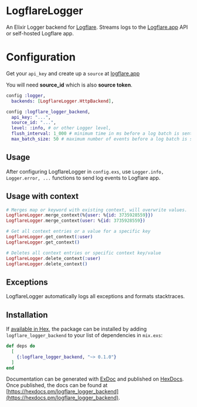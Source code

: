 # LogflareLogger

An Elixir Logger backend for [Logflare](https://github.com/Logflare/logflare). Streams logs to the [Logflare.app](https://logflare.app) API or self-hosted Logflare app.

# Configuration

Get your `api_key` and create up a `source` at [logflare.app](https://logflare.app)

You will need **source_id** which is also **source token**.

```elixir
config :logger,
  backends: [LogflareLogger.HttpBackend],

config :logflare_logger_backend,
  api_key: "...",
  source_id: "...",
  level: :info, # or other Logger level,
  flush_interval: 1_000 # minimum time in ms before a log batch is sent to the server ",
  max_batch_size: 50 # maximum number of events before a log batch is sent to the server
```

## Usage

After configuring LogflareLogger in `config.exs`, use `Logger.info, Logger.error, ...` functions to send log events to Logflare app.

## Usage with context

```elixir
# Merges map or keyword with existing context, will overwrite values.
LogflareLogger.merge_context(%{user: %{id: 3735928559}})
LogflareLogger.merge_context(user: %{id: 3735928559})

# Get all context entries or a value for a specific key
LogflareLogger.get_context(:user)
LogflareLogger.get_context()

# Deletes all context entries or specific context key/value
LogflareLogger.delete_context(:user)
LogflareLogger.delete_context()
```
## Exceptions

LogflareLogger automatically logs all exceptions and formats stacktraces.

## Installation

If [available in Hex](https://hex.pm/docs/publish), the package can be installed
by adding `logflare_logger_backend` to your list of dependencies in `mix.exs`:

```elixir
def deps do
  [
    {:logflare_logger_backend, "~> 0.1.0"}
  ]
end
```

Documentation can be generated with [ExDoc](https://github.com/elixir-lang/ex_doc)
and published on [HexDocs](https://hexdocs.pm). Once published, the docs can
be found at [https://hexdocs.pm/logflare_logger_backend](https://hexdocs.pm/logflare_logger_backend).
